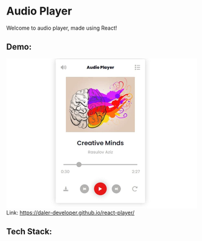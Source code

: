# Audio Player

Welcome to audio player, made using React!

## Demo:

![Preview](/preview.jpg)
Link: https://daler-developer.github.io/react-player/

## Tech Stack:


